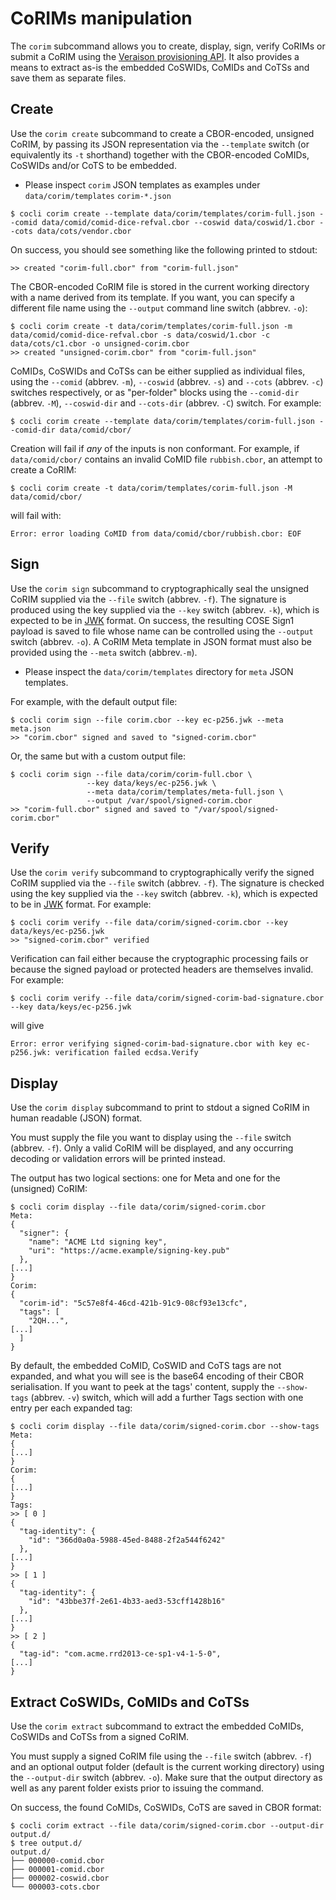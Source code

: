 # CoRIMs manipulation

The `corim` subcommand allows you to create, display, sign, verify CoRIMs or submit
a CoRIM using the [Veraison provisioning API](https://github.com/veraison/docs/tree/main/api/endorsement-provisioning).
It also provides a means to extract as-is the embedded CoSWIDs, CoMIDs and CoTSs and save
them as separate files.

## Create

Use the `corim create` subcommand to create a CBOR-encoded, unsigned CoRIM, by
passing its JSON representation via the `--template` switch (or equivalently its `-t` shorthand)
together with the CBOR-encoded CoMIDs, CoSWIDs and/or CoTS to be embedded.

* Please inspect `corim` JSON templates as examples under `data/corim/templates` `corim-*.json`

```
$ cocli corim create --template data/corim/templates/corim-full.json --comid data/comid/comid-dice-refval.cbor --coswid data/coswid/1.cbor --cots data/cots/vendor.cbor
```
On success, you should see something like the following printed to stdout:
```
>> created "corim-full.cbor" from "corim-full.json"
```

The CBOR-encoded CoRIM file is stored in the current working directory with a
name derived from its template.  If you want, you can specify a different
file name using the `--output` command line switch (abbrev. `-o`):
```
$ cocli corim create -t data/corim/templates/corim-full.json -m data/comid/comid-dice-refval.cbor -s data/coswid/1.cbor -c data/cots/c1.cbor -o unsigned-corim.cbor
>> created "unsigned-corim.cbor" from "corim-full.json"
```

CoMIDs, CoSWIDs and CoTSs can be either supplied as individual files, using the
`--comid` (abbrev. `-m`), `--coswid` (abbrev. `-s`) and `--cots` (abbrev. `-c`) switches respectively, or
as "per-folder" blocks using the `--comid-dir` (abbrev. `-M`), `--coswid-dir` and `--cots-dir`
(abbrev. `-C`) switch.  For example:
```
$ cocli corim create --template data/corim/templates/corim-full.json --comid-dir data/comid/cbor/
```

Creation will fail if *any* of the inputs is non conformant.  For example, if
`data/comid/cbor/` contains an invalid CoMID file `rubbish.cbor`, an attempt to create a
CoRIM:
```
$ cocli corim create -t data/corim/templates/corim-full.json -M data/comid/cbor/
```
will fail with:
```
Error: error loading CoMID from data/comid/cbor/rubbish.cbor: EOF
```

## Sign

Use the `corim sign` subcommand to cryptographically seal the unsigned CoRIM
supplied via the `--file` switch (abbrev. `-f`).  The signature is produced
using the key supplied via the `--key` switch (abbrev. `-k`), which is expected
to be in [JWK](https://www.rfc-editor.org/rfc/rfc7517) format.  On success, the
resulting COSE Sign1 payload is saved to file whose name can be controlled using
the `--output` switch (abbrev. `-o`).  A CoRIM Meta template in JSON format must 
also be provided using the `--meta` switch (abbrev.`-m`).

* Please inspect the `data/corim/templates` directory for `meta` JSON templates.

For example, with the default output file:
```
$ cocli corim sign --file corim.cbor --key ec-p256.jwk --meta meta.json
>> "corim.cbor" signed and saved to "signed-corim.cbor"
```
Or, the same but with a custom output file:
```
$ cocli corim sign --file data/corim/corim-full.cbor \
                 --key data/keys/ec-p256.jwk \
                 --meta data/corim/templates/meta-full.json \
                 --output /var/spool/signed-corim.cbor
>> "corim-full.cbor" signed and saved to "/var/spool/signed-corim.cbor"
```

## Verify

Use the `corim verify` subcommand to cryptographically verify the signed CoRIM
supplied via the `--file` switch (abbrev. `-f`).  The signature is checked
using the key supplied via the `--key` switch (abbrev. `-k`), which is expected
to be in [JWK](https://www.rfc-editor.org/rfc/rfc7517) format.  For example:
```
$ cocli corim verify --file data/corim/signed-corim.cbor --key data/keys/ec-p256.jwk
>> "signed-corim.cbor" verified
```

Verification can fail either because the cryptographic processing fails or
because the signed payload or protected headers are themselves invalid.  For example:
```
$ cocli corim verify --file data/corim/signed-corim-bad-signature.cbor --key data/keys/ec-p256.jwk
```
will give
```
Error: error verifying signed-corim-bad-signature.cbor with key ec-p256.jwk: verification failed ecdsa.Verify
```

## Display

Use the `corim display` subcommand to print to stdout a signed CoRIM in human
readable (JSON) format.

You must supply the file you want to display using the `--file` switch (abbrev.
`-f`).  Only a valid CoRIM will be displayed, and any occurring decoding or
validation errors will be printed instead.

The output has two logical sections: one for Meta and one for the (unsigned)
CoRIM:
```
$ cocli corim display --file data/corim/signed-corim.cbor
Meta:
{
  "signer": {
    "name": "ACME Ltd signing key",
    "uri": "https://acme.example/signing-key.pub"
  },
[...]
}
Corim:
{
  "corim-id": "5c57e8f4-46cd-421b-91c9-08cf93e13cfc",
  "tags": [
    "2QH...",
[...]
  ]
}
```

By default, the embedded CoMID, CoSWID and CoTS tags are not expanded, and what you
will see is the base64 encoding of their CBOR serialisation.  If you want to
peek at the tags' content, supply the `--show-tags` (abbrev. `-v`) switch, which
will add a further Tags section with one entry per each expanded tag:
```
$ cocli corim display --file data/corim/signed-corim.cbor --show-tags
Meta:
{
[...]
}
Corim:
{
[...]
}
Tags:
>> [ 0 ]
{
  "tag-identity": {
    "id": "366d0a0a-5988-45ed-8488-2f2a544f6242"
  },
[...]
}
>> [ 1 ]
{
  "tag-identity": {
    "id": "43bbe37f-2e61-4b33-aed3-53cff1428b16"
  },
[...]
}
>> [ 2 ]
{
  "tag-id": "com.acme.rrd2013-ce-sp1-v4-1-5-0",
[...]
}
```

## Extract CoSWIDs, CoMIDs and CoTSs

Use the `corim extract` subcommand to extract the embedded CoMIDs, CoSWIDs and CoTSs
from a signed CoRIM.

You must supply a signed CoRIM file using the `--file` switch (abbrev. `-f`) and
an optional output folder (default is the current working directory) using the
`--output-dir` switch (abbrev. `-o`).  Make sure that the output directory as
well as any parent folder exists prior to issuing the command.

On success, the found CoMIDs, CoSWIDs, CoTS are saved in CBOR format:
```
$ cocli corim extract --file data/corim/signed-corim.cbor --output-dir output.d/
$ tree output.d/
output.d/
├── 000000-comid.cbor
├── 000001-comid.cbor
├── 000002-coswid.cbor
└── 000003-cots.cbor
```